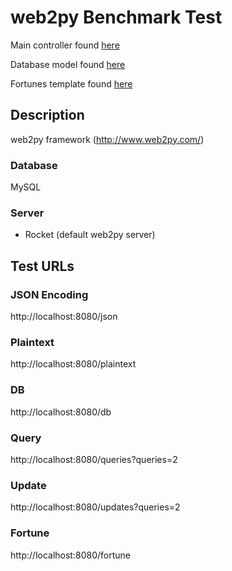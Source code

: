 # web2py Benchmark Test 

Main controller found [here](web2py/applications/app/controllers/default.py)

Database model found [here](web2py/applications/app/models/db.py)

Fortunes template found [here](web2py/applications/app/views/default/fortune.html)

## Description

web2py framework (http://www.web2py.com/)

### Database

MySQL

### Server

* Rocket (default web2py server)

## Test URLs
### JSON Encoding

http://localhost:8080/json

### Plaintext

http://localhost:8080/plaintext

### DB

http://localhost:8080/db

### Query

http://localhost:8080/queries?queries=2

### Update

http://localhost:8080/updates?queries=2

### Fortune

http://localhost:8080/fortune

